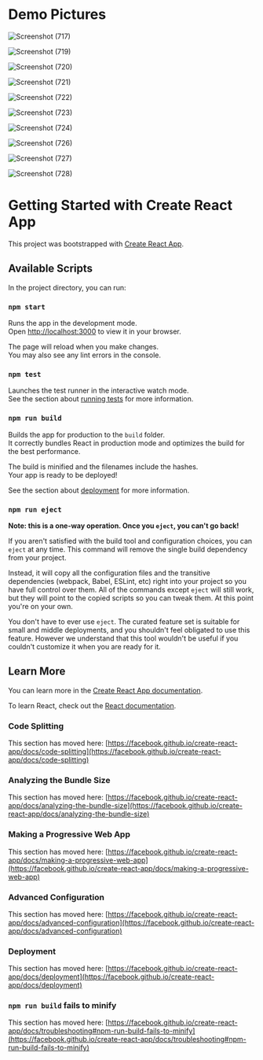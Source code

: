 
# Demo Pictures

![Screenshot (717)](https://github.com/aravind-jagadabi/blogspace/assets/76617844/174c528d-54d3-4280-aa8b-e8beb51c4fe4)

![Screenshot (719)](https://github.com/aravind-jagadabi/blogspace/assets/76617844/9fb2f3aa-a611-43a9-94bc-9a5cfd531950)

![Screenshot (720)](https://github.com/aravind-jagadabi/blogspace/assets/76617844/fb593a77-bc82-4d85-811b-7f9ab5b0b5d9)

![Screenshot (721)](https://github.com/aravind-jagadabi/blogspace/assets/76617844/f764ea24-cddc-410d-8d1c-cb1817bad048)

![Screenshot (722)](https://github.com/aravind-jagadabi/blogspace/assets/76617844/b3942aef-62c0-4e50-b5bd-59bba9c73dd0)

![Screenshot (723)](https://github.com/aravind-jagadabi/blogspace/assets/76617844/dfcb7c26-3381-4b5a-872e-d929adda4a52)

![Screenshot (724)](https://github.com/aravind-jagadabi/blogspace/assets/76617844/8ba47905-534a-4a44-9dea-696a4d6809f8)

![Screenshot (726)](https://github.com/aravind-jagadabi/blogspace/assets/76617844/fdbe9678-d2ab-46ec-8671-089627910833)

![Screenshot (727)](https://github.com/aravind-jagadabi/blogspace/assets/76617844/154889ae-ad11-46d2-a1cc-18b046a1689a)

![Screenshot (728)](https://github.com/aravind-jagadabi/blogspace/assets/76617844/ab65fd13-580a-468c-8bd6-82868d545c05)


# Getting Started with Create React App

This project was bootstrapped with [Create React App](https://github.com/facebook/create-react-app).

## Available Scripts

In the project directory, you can run:

### `npm start`

Runs the app in the development mode.\
Open [http://localhost:3000](http://localhost:3000) to view it in your browser.

The page will reload when you make changes.\
You may also see any lint errors in the console.

### `npm test`

Launches the test runner in the interactive watch mode.\
See the section about [running tests](https://facebook.github.io/create-react-app/docs/running-tests) for more information.

### `npm run build`

Builds the app for production to the `build` folder.\
It correctly bundles React in production mode and optimizes the build for the best performance.

The build is minified and the filenames include the hashes.\
Your app is ready to be deployed!

See the section about [deployment](https://facebook.github.io/create-react-app/docs/deployment) for more information.

### `npm run eject`

**Note: this is a one-way operation. Once you `eject`, you can't go back!**

If you aren't satisfied with the build tool and configuration choices, you can `eject` at any time. This command will remove the single build dependency from your project.

Instead, it will copy all the configuration files and the transitive dependencies (webpack, Babel, ESLint, etc) right into your project so you have full control over them. All of the commands except `eject` will still work, but they will point to the copied scripts so you can tweak them. At this point you're on your own.

You don't have to ever use `eject`. The curated feature set is suitable for small and middle deployments, and you shouldn't feel obligated to use this feature. However we understand that this tool wouldn't be useful if you couldn't customize it when you are ready for it.

## Learn More

You can learn more in the [Create React App documentation](https://facebook.github.io/create-react-app/docs/getting-started).

To learn React, check out the [React documentation](https://reactjs.org/).

### Code Splitting

This section has moved here: [https://facebook.github.io/create-react-app/docs/code-splitting](https://facebook.github.io/create-react-app/docs/code-splitting)

### Analyzing the Bundle Size

This section has moved here: [https://facebook.github.io/create-react-app/docs/analyzing-the-bundle-size](https://facebook.github.io/create-react-app/docs/analyzing-the-bundle-size)

### Making a Progressive Web App

This section has moved here: [https://facebook.github.io/create-react-app/docs/making-a-progressive-web-app](https://facebook.github.io/create-react-app/docs/making-a-progressive-web-app)

### Advanced Configuration

This section has moved here: [https://facebook.github.io/create-react-app/docs/advanced-configuration](https://facebook.github.io/create-react-app/docs/advanced-configuration)

### Deployment

This section has moved here: [https://facebook.github.io/create-react-app/docs/deployment](https://facebook.github.io/create-react-app/docs/deployment)

### `npm run build` fails to minify

This section has moved here: [https://facebook.github.io/create-react-app/docs/troubleshooting#npm-run-build-fails-to-minify](https://facebook.github.io/create-react-app/docs/troubleshooting#npm-run-build-fails-to-minify)
